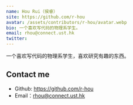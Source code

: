 ```yaml
---
name: Hou Rui（侯睿）
site: https://github.com/r-hou
avatar: /assets/contributors/r-hou/avatar.webp
bio: 一个喜欢写代码的物理系学生。
email: rhou@connect.ust.hk
twitter:
---
```


一个喜欢写代码的物理系学生，喜欢研究有趣的东西。

## Contact me

- Github: <https://github.com/r-hou>
- Email：<rhou@connect.ust.hk>
